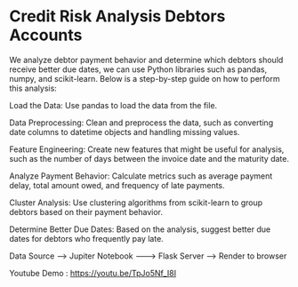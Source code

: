 # Credit Risk Analysis Debtors Accounts


We analyze debtor payment behavior and determine which debtors should receive better due dates, we can use Python libraries such as pandas, numpy, and scikit-learn. Below is a step-by-step guide on how to perform this analysis:


Load the Data: Use pandas to load the data from the file.

Data Preprocessing: Clean and preprocess the data, such as converting date columns to datetime objects and handling missing values.

Feature Engineering: Create new features that might be useful for analysis, such as the number of days between the invoice date and the maturity date.

Analyze Payment Behavior: Calculate metrics such as average payment delay, total amount owed, and frequency of late payments.

Cluster Analysis: Use clustering algorithms from scikit-learn to group debtors based on their payment behavior.

Determine Better Due Dates: Based on the analysis, suggest better due dates for debtors who frequently pay late.

 Data Source --> Jupiter Notebook ---> Flask Server  --> Render to browser 


 Youtube Demo :  https://youtu.be/TpJo5Nf_I8I